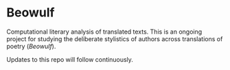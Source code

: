 # Beowulf
Computational literary analysis of translated texts. This is an ongoing project for studying the deliberate stylistics of authors across translations of poetry (_Beowulf_). 

Updates to this repo will follow continuously.
